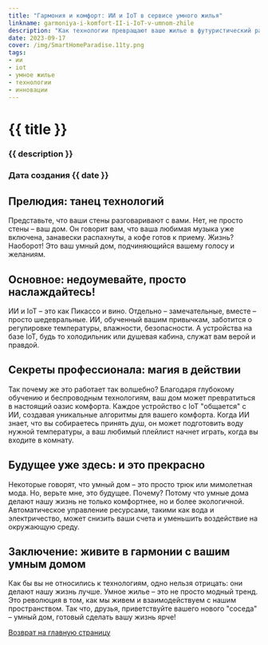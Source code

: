 ```yaml
---
title: "Гармония и комфорт: ИИ и IoT в сервисе умного жилья"
linkname: garmoniya-i-komfort-II-i-IoT-v-umnom-zhile
description: "Как технологии превращают ваше жилье в футуристический рай на Земле!"
date: 2023-09-17
cover: /img/SmartHomeParadise.11ty.png
tags: 
- ии
- iot
- умное жилье
- технологии
- инновации
---
```


# {{ title }}
### {{ description }}
### Дата создания {{ date }}

## Прелюдия: танец технологий
Представьте, что ваши стены разговаривают с вами. Нет, не просто стены – ваш дом. Он говорит вам, что ваша любимая музыка уже включена, занавески распахнуты, а кофе готов к приему. Жизнь? Наоборот! Это ваш умный дом, подчиняющийся вашему голосу и желаниям.

## Основное: недоумевайте, просто наслаждайтесь!
ИИ и IoT – это как Пикассо и вино. Отдельно – замечательные, вместе – просто шедевральные. ИИ, обученный вашим привычкам, заботится о регулировке температуры, влажности, безопасности. А устройства на базе IoT, будь то холодильник или душевая кабина, служат вам верой и правдой.

## Секреты профессионала: магия в действии
Так почему же это работает так волшебно? Благодаря глубокому обучению и беспроводным технологиям, ваш дом может превратиться в настоящий оазис комфорта. Каждое устройство с IoT "общается" с ИИ, создавая уникальные алгоритмы для вашего комфорта. Когда ИИ знает, что вы собираетесь принять душ, он может подготовить воду нужной температуры, а ваш любимый плейлист начнет играть, когда вы входите в комнату.

## Будущее уже здесь: и это прекрасно
Некоторые говорят, что умный дом – это просто трюк или мимолетная мода. Но, верьте мне, это будущее. Почему? Потому что умные дома делают нашу жизнь не только комфортнее, но и более экологичной. Автоматическое управление ресурсами, такими как вода и электричество, может снизить ваши счета и уменьшить воздействие на окружающую среду.

## Заключение: живите в гармонии с вашим умным домом
Как бы вы не относились к технологиям, одно нельзя отрицать: они делают нашу жизнь лучше. Умное жилье – это не просто модный тренд. Это революция в том, как мы живем и взаимодействуем с нашим пространством. Так что, друзья, приветствуйте вашего нового "соседа" – умный дом, готовый сделать вашу жизнь ярче!

[Возврат на главную страницу](/)
